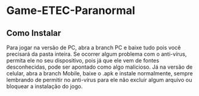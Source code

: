 # Game-ETEC-Paranormal

## Como Instalar

Para jogar na versão de PC, abra a branch PC e baixe tudo pois você precisará da pasta inteira. Se ocorrer algum problema com o anti-vírus, permita ele no seu dispositivo, pois já que ele vem de fontes desconhecidas, pode ser apontado como algo malicioso.
Já na versão de celular, abra a branch Mobile, baixe o .apk e instale normalmente, sempre lembrando de permitir no anti-vírus para ele não excluir algum arquivo ou bloquear a instalação do jogo.
